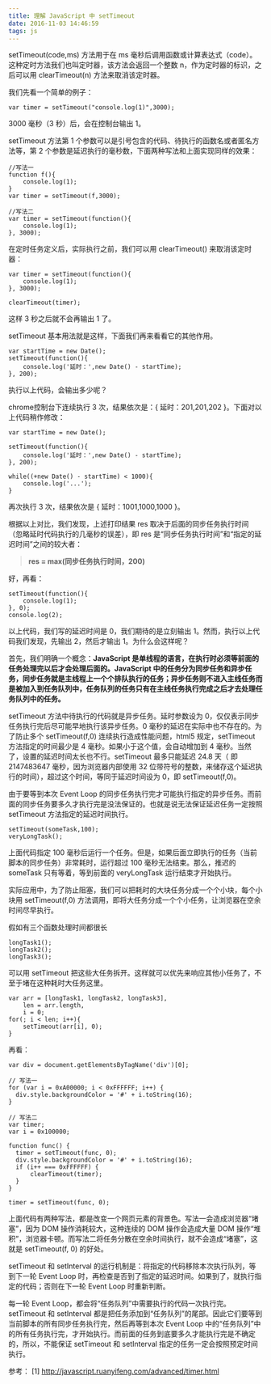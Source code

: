 ```yaml
---
title: 理解 JavaScript 中 setTimeout
date: 2016-11-03 14:46:59
tags: js
---
```


setTimeout(code,ms) 方法用于在 ms 毫秒后调用函数或计算表达式（code）。这种定时方法我们也叫定时器，该方法会返回一个整数 n，作为定时器的标识，之后可以用 clearTimeout(n) 方法来取消该定时器。

<!-- more -->

我们先看一个简单的例子：

```
var timer = setTimeout("console.log(1)",3000);
```
3000 毫秒（3 秒）后，会在控制台输出 1。

setTimeout 方法第 1 个参数可以是引号包含的代码、待执行的函数名或者匿名方法等，第 2 个参数是延迟执行的毫秒数，下面两种写法和上面实现同样的效果：

```
//写法一
function f(){
    console.log(1);
}
var timer = setTimeout(f,3000);

//写法二
var timer = setTimeout(function(){
    console.log(1);
}, 3000);
```

在定时任务定义后，实际执行之前，我们可以用 clearTimeout() 来取消该定时器：

```
var timer = setTimeout(function(){
    console.log(1);
}, 3000);

clearTimeout(timer);
```

这样 3 秒之后就不会再输出 1 了。

setTimeout 基本用法就是这样，下面我们再来看看它的其他作用。

```
var startTime = new Date();
setTimeout(function(){
    console.log('延时：',new Date() - startTime);
}, 200);
```

执行以上代码，会输出多少呢？

chrome控制台下连续执行 3 次，结果依次是：{ 延时：201,201,202 }。下面对以上代码稍作修改：

```
var startTime = new Date();

setTimeout(function(){
    console.log('延时：',new Date() - startTime);
}, 200);

while((+new Date() - startTime) < 1000){
    console.log('...');
}
```

再次执行 3 次，结果依次是  { 延时：1001,1000,1000 }。

根据以上对比，我们发现，上述打印结果 res 取决于后面的同步任务执行时间（忽略延时代码执行的几毫秒的误差），即 res 是“同步任务执行时间”和“指定的延迟时间”之间的较大者：

> **res = max(同步任务执行时间，200)**

好，再看：

```
setTimeout(function(){
    console.log(1);
}, 0);
console.log(2);
```

以上代码，我们写的延迟时间是 0，我们期待的是立刻输出 1。然而，执行以上代码我们发现，先输出 2，然后才输出 1。为什么会这样呢？

首先，我们明确一个概念：**JavaScript 是单线程的语言，在执行时必须等前面的任务处理完以后才会处理后面的。JavaScript 中的任务分为同步任务和异步任务，同步任务就是主线程上一个个排队执行的任务；异步任务则不进入主线任务而是被加入到任务队列中，任务队列的任务只有在主线任务执行完成之后才去处理任务队列中的任务。**

setTimeout 方法中待执行的代码就是异步任务。延时参数设为 0，仅仅表示同步任务执行完后尽可能早地执行该异步任务。0 毫秒的延迟在实际中也不存在的。为了防止多个 setTimeout(f,0) 连续执行造成性能问题，html5 规定，setTimeout 方法指定的时间最少是 4 毫秒。如果小于这个值，会自动增加到 4 毫秒。当然了，设置的延迟时间太长也不行。setTimeout 最多只能延迟 24.8 天（ 即 2147483647 毫秒，因为浏览器内部使用 32 位带符号的整数，来储存这个延迟执行的时间），超过这个时间，等同于延迟时间设为 0，即 setTimeout(f,0)。


由于要等到本次 Event Loop 的同步任务执行完才可能执行指定的异步任务。而前面的同步任务要多久才执行完是没法保证的。也就是说无法保证延迟任务一定按照 setTimeout 方法指定的延迟时间执行。

```
setTimeout(someTask,100);
veryLongTask();
```

上面代码指定 100 毫秒后运行一个任务。但是，如果后面立即执行的任务（当前脚本的同步任务）非常耗时，运行超过 100 毫秒无法结束。那么，推迟的 someTask 只有等着，等到前面的 veryLongTask 运行结束才开始执行。

实际应用中，为了防止阻塞，我们可以把耗时的大块任务分成一个个小块，每个小块用 setTimeout(f,0) 方法调用，即将大任务分成一个个小任务，让浏览器在空余时间尽早执行。

假如有三个函数处理时间都很长

```
longTask1();
longTask2();
longTask3();
```

可以用 setTimeout 把这些大任务拆开。这样就可以优先来响应其他小任务了，不至于堵在这种耗时大任务这里。

```
var arr = [longTask1, longTask2, longTask3],
    len = arr.length,
    i = 0;
for(; i < len; i++){
	setTimeout(arr[i], 0);
}
```

再看：

```
var div = document.getElementsByTagName('div')[0];

// 写法一
for (var i = 0xA00000; i < 0xFFFFFF; i++) {
  div.style.backgroundColor = '#' + i.toString(16);
}

// 写法二
var timer;
var i = 0x100000;

function func() {
  timer = setTimeout(func, 0);
  div.style.backgroundColor = '#' + i.toString(16);
  if (i++ === 0xFFFFFF) {
      clearTimeout(timer);
  } 
}

timer = setTimeout(func, 0);
```

上面代码有两种写法，都是改变一个网页元素的背景色。写法一会造成浏览器“堵塞”，因为 DOM 操作消耗较大，这种连续的 DOM 操作会造成大量 DOM 操作“堆积”，浏览器卡顿。而写法二将任务分散在空余时间执行，就不会造成“堵塞”，这就是 setTimeout(f, 0) 的好处。

setTimeout 和 setInterval 的运行机制是：将指定的代码移除本次执行队列，等到下一轮 Event Loop 时，再检查是否到了指定的延迟时间。如果到了，就执行指定的代码；否则在下一轮 Event Loop 时重新判断。

每一轮 Event Loop，都会将“任务队列”中需要执行的代码一次执行完。setTimeout 和 setInterval 都是把任务添加到“任务队列”的尾部。因此它们要等到当前脚本的所有同步任务执行完，然后再等到本次 Event Loop 中的“任务队列”中的所有任务执行完，才开始执行。而前面的任务到底要多久才能执行完是不确定的，所以，不能保证 setTimeout 和 setInterval 指定的任务一定会按照预定时间执行。



参考：
[1] http://javascript.ruanyifeng.com/advanced/timer.html